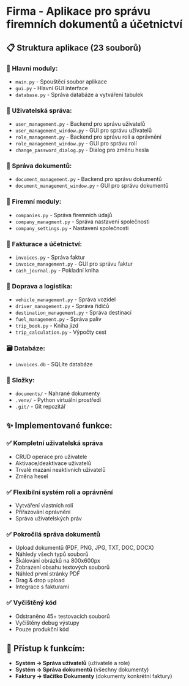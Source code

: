 # Firma - Aplikace pro správu firemních dokumentů a účetnictví

## 📋 Struktura aplikace (23 souborů)

### 🚀 Hlavní moduly:
- `main.py` - Spouštěcí soubor aplikace
- `gui.py` - Hlavní GUI interface
- `database.py` - Správa databáze a vytváření tabulek

### 👥 Uživatelská správa:
- `user_management.py` - Backend pro správu uživatelů
- `user_management_window.py` - GUI pro správu uživatelů
- `role_management.py` - Backend pro správu rolí a oprávnění
- `role_management_window.py` - GUI pro správu rolí
- `change_password_dialog.py` - Dialog pro změnu hesla

### 📄 Správa dokumentů:
- `document_management.py` - Backend pro správu dokumentů
- `document_management_window.py` - GUI pro správu dokumentů

### 💼 Firemní moduly:
- `companies.py` - Správa firemních údajů
- `company_managment.py` - Správa nastavení společnosti
- `company_settings.py` - Nastavení společnosti

### 🧾 Fakturace a účetnictví:
- `invoices.py` - Správa faktur
- `invoice_management.py` - GUI pro správu faktur
- `cash_journal.py` - Pokladní kniha

### 🚛 Doprava a logistika:
- `vehicle_management.py` - Správa vozidel
- `driver_management.py` - Správa řidičů
- `destination_management.py` - Správa destinací
- `fuel_management.py` - Správa paliv
- `trip_book.py` - Kniha jízd
- `trip_calculation.py` - Výpočty cest

### 🗃️ Databáze:
- `invoices.db` - SQLite databáze

### 📁 Složky:
- `documents/` - Nahrané dokumenty
- `.venv/` - Python virtuální prostředí
- `.git/` - Git repozitář

## ✨ Implementované funkce:

### ✅ Kompletní uživatelská správa
- CRUD operace pro uživatele
- Aktivace/deaktivace uživatelů
- Trvalé mazání neaktivních uživatelů
- Změna hesel

### ✅ Flexibilní systém rolí a oprávnění
- Vytváření vlastních rolí
- Přiřazování oprávnění
- Správa uživatelských práv

### ✅ Pokročilá správa dokumentů
- Upload dokumentů (PDF, PNG, JPG, TXT, DOC, DOCX)
- Náhledy všech typů souborů
- Škálování obrázků na 800x600px
- Zobrazení obsahu textových souborů
- Náhled první stránky PDF
- Drag & drop upload
- Integrace s fakturami

### ✅ Vyčištěný kód
- Odstraněno 45+ testovacích souborů
- Vyčištěny debug výstupy
- Pouze produkční kód

## 🎯 Přístup k funkcím:
- **Systém → Správa uživatelů** (uživatelé a role)
- **Systém → Správa dokumentů** (všechny dokumenty)
- **Faktury → tlačítko Dokumenty** (dokumenty konkrétní faktury)

